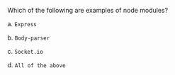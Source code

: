 Which of the following are examples of node modules?

a. `Express`

b. `Body-parser`

c. `Socket.io`

d. `All of the above`

